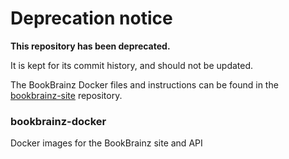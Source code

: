 # Deprecation notice

__This repository has been deprecated.__

It is kept for its commit history, and should not be updated.

The BookBrainz Docker files and instructions can be found in the [bookbrainz-site](https://github.com/bookbrainz/bookbrainz-site) repository.

### bookbrainz-docker
Docker images for the BookBrainz site and API
